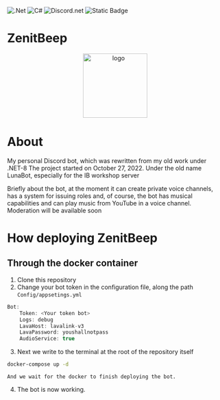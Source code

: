 ![.Net](https://img.shields.io/badge/.NET-5C2D91?style=for-the-badge&logo=.net&logoColor=white) ![C#](https://img.shields.io/badge/c%23-%23239120.svg?style=for-the-badge&logo=csharp&logoColor=white)  ![Discord.net](https://img.shields.io/nuget/vpre/Discord.Net.svg?maxAge=2592000?style=plasti) ![Static Badge](https://img.shields.io/badge/lavalink-net) 

# ZenitBeep

<div align="center" width="100%">
<img src="https://i.imgur.com/ovLUlWm.png" alt="logo" width="150" height="150" align="center">
</div>

# About

My personal Discord bot, which was rewritten from my old work under .NET-8
The project started on October 27, 2022. Under the old name LunaBot, especially for the IB workshop server

Briefly about the bot, at the moment it can create private voice channels, has a system for issuing roles and, of course, the bot has musical capabilities and can play music from YouTube in a voice channel.
Moderation will be available soon

# How deploying ZenitBeep

## Through the docker container
1. Clone this repository
2. Change your bot token in the configuration file, along the path `Config/appsetings.yml`

```js
Bot:
    Token: <Your token bot>
    Logs: debug
    LavaHost: lavalink-v3
    LavaPassword: youshallnotpass
    AudioService: true
```

3. Next we write to the terminal at the root of the repository itself
```bash
docker-compose up -d 
```
	And we wait for the docker to finish deploying the bot.

4. The bot is now working.
